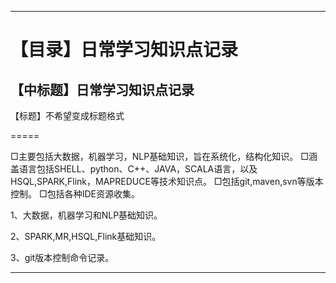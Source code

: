 ****
【目录】日常学习知识点记录
====
【中标题】日常学习知识点记录
-------
【标题】不希望变成标题格式

=====


□主要包括大数据，机器学习，NLP基础知识，旨在系统化，结构化知识。
□涵盖语言包括SHELL、python、C++、JAVA，SCALA语言，以及HSQL,SPARK,Flink，MAPREDUCE等技术知识点。
□包括git,maven,svn等版本控制。
□包括各种IDE资源收集。

1、大数据，机器学习和NLP基础知识。

2、SPARK,MR,HSQL,Flink基础知识。

3、git版本控制命令记录。
********